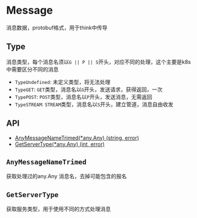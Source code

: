 # Message

消息数据，protobuf格式，用于think中传导

## Type

消息类型，每个消息名须以`G || P || S`开头，对应不同的处理，这个主要是k8s中需要区分不同的消息

- `TypeUndefined`: 未定义类型，将无法处理
- `TypeGET`: `GET`类型，消息名以`G`开头，发送请求，获得返回，一次
- `TypePOST`: `POST`类型，消息名以`P`开头，发送消息，无需返回
- `TypeSTREAM`: `STREAM`类型，消息名以`S`开头，建立管道，消息自由收发


## API

- [AnyMessageNameTrimed(*any.Any) (string, error)](#AnyMessageNameTrimed)
- [GetServerType(*any.Any) (int, error)](#GetServerType)

## `AnyMessageNameTrimed`

获取处理过的any.Any 消息名，去掉可能包含的报名

## `GetServerType`

获取服务类型，用于使用不同的方式处理消息